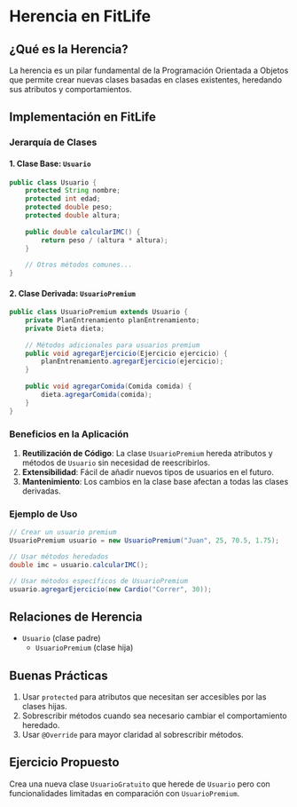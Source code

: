 # Herencia en FitLife

## ¿Qué es la Herencia?
La herencia es un pilar fundamental de la Programación Orientada a Objetos que permite crear nuevas clases basadas en clases existentes, heredando sus atributos y comportamientos.

## Implementación en FitLife

### Jerarquía de Clases

#### 1. Clase Base: `Usuario`
```java
public class Usuario {
    protected String nombre;
    protected int edad;
    protected double peso;
    protected double altura;
    
    public double calcularIMC() {
        return peso / (altura * altura);
    }
    
    // Otros métodos comunes...
}
```

#### 2. Clase Derivada: `UsuarioPremium`
```java
public class UsuarioPremium extends Usuario {
    private PlanEntrenamiento planEntrenamiento;
    private Dieta dieta;
    
    // Métodos adicionales para usuarios premium
    public void agregarEjercicio(Ejercicio ejercicio) {
        planEntrenamiento.agregarEjercicio(ejercicio);
    }
    
    public void agregarComida(Comida comida) {
        dieta.agregarComida(comida);
    }
}
```

### Beneficios en la Aplicación
1. **Reutilización de Código**: La clase `UsuarioPremium` hereda atributos y métodos de `Usuario` sin necesidad de reescribirlos.
2. **Extensibilidad**: Fácil de añadir nuevos tipos de usuarios en el futuro.
3. **Mantenimiento**: Los cambios en la clase base afectan a todas las clases derivadas.

### Ejemplo de Uso
```java
// Crear un usuario premium
UsuarioPremium usuario = new UsuarioPremium("Juan", 25, 70.5, 1.75);

// Usar métodos heredados
double imc = usuario.calcularIMC();

// Usar métodos específicos de UsuarioPremium
usuario.agregarEjercicio(new Cardio("Correr", 30));
```

## Relaciones de Herencia
- `Usuario` (clase padre)
  - `UsuarioPremium` (clase hija)

## Buenas Prácticas
1. Usar `protected` para atributos que necesitan ser accesibles por las clases hijas.
2. Sobrescribir métodos cuando sea necesario cambiar el comportamiento heredado.
3. Usar `@Override` para mayor claridad al sobrescribir métodos.

## Ejercicio Propuesto
Crea una nueva clase `UsuarioGratuito` que herede de `Usuario` pero con funcionalidades limitadas en comparación con `UsuarioPremium`.
